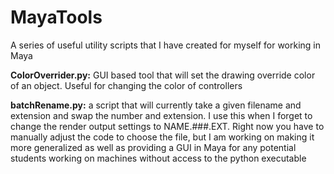 # MayaTools
A series of useful utility scripts that I have created for myself for working in Maya

**ColorOverrider.py:**  GUI based tool that will set the drawing override color of an object. Useful for changing the color of controllers

**batchRename.py:**  a script that will currently take a given filename and extension and swap the number and extension. I use this when I forget to change the render output settings to NAME.###.EXT. Right now you have to manually adjust the code to choose the file, but I am working on making it more generalized as well as providing a GUI in Maya for any potential students working on machines without access to the python executable
